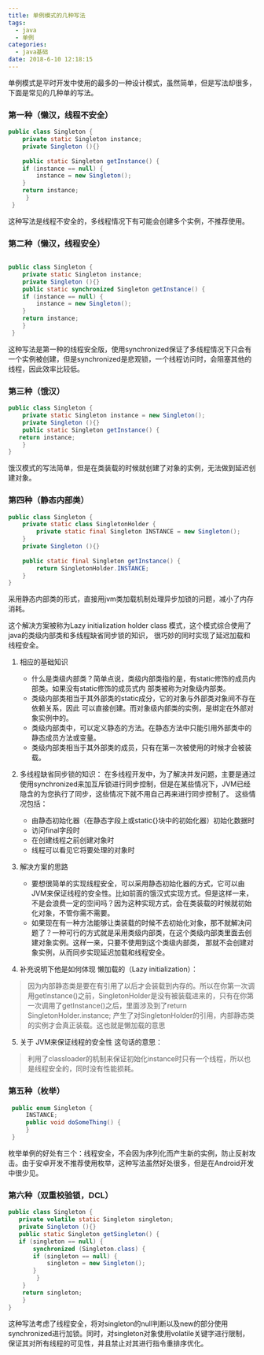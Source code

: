 ```yaml
---
title: 单例模式的几种写法
tags:
  - java
  - 单例
categories:
  - java基础
date: 2018-6-10 12:18:15
---
```


单例模式是平时开发中使用的最多的一种设计模式，虽然简单，但是写法却很多，下面是常见的几种单的写法。

<!-- more -->

### 第一种（懒汉，线程不安全）

```java 
public class Singleton {  
    private static Singleton instance;  
    private Singleton (){}  
  
    public static Singleton getInstance() {  
    if (instance == null) {  
        instance = new Singleton();  
    }  
    return instance;  
     }  
 }  

```
这种写法是线程不安全的，多线程情况下有可能会创建多个实例，不推荐使用。

### 第二种（懒汉，线程安全）

```java 

public class Singleton {  
    private static Singleton instance;  
    private Singleton (){}  
    public static synchronized Singleton getInstance() {  
    if (instance == null) {  
        instance = new Singleton();  
    }  
    return instance;  
    }  
 }  

```
这种写法是第一种的线程安全版，使用synchronized保证了多线程情况下只会有一个实例被创建，但是synchronized是悲观锁，一个线程访问时，会阻塞其他的线程，因此效率比较低。

### 第三种（饿汉）

```java 
public class Singleton {  
    private static Singleton instance = new Singleton();  
    private Singleton (){}  
    public static Singleton getInstance() {  
   return instance;  
    }  
}  

```
饿汉模式的写法简单，但是在类装载的时候就创建了对象的实例，无法做到延迟创建对象。


### 第四种（静态内部类）

```java 
public class Singleton {  
    private static class SingletonHolder {  
        private static final Singleton INSTANCE = new Singleton();  
    }  
    private Singleton (){}  
    
    public static final Singleton getInstance() {  
        return SingletonHolder.INSTANCE;  
    }  
}  

```
采用静态内部类的形式，直接用jvm类加载机制处理异步加锁的问题，减小了内存消耗。

这个解决方案被称为Lazy initialization holder class 模式，这个模式综合使用了java的类级内部类和多线程缺省同步锁的知识， 很巧妙的同时实现了延迟加载和线程安全。

1. 相应的基础知识 
    - 什么是类级内部类？简单点说，类级内部类指的是，有static修饰的成员内部类。如果没有static修饰的成员式内 部类被称为对象级内部类。
    - 类级内部类相当于其外部类的static成分，它的对象与外部类对象间不存在依赖关系，因此 可以直接创建。而对象级内部类的实例，是绑定在外部对象实例中的。
    - 类级内部类中，可以定义静态的方法。在静态方法中只能引用外部类中的静态成员方法或变量。
    - 类级内部类相当于其外部类的成员，只有在第一次被使用的时候才会被装载。

2. 多线程缺省同步锁的知识： 在多线程开发中，为了解决并发问题，主要是通过使用synchronized来加互斥锁进行同步控制，但是在某些情况下，JVM已经隐含的为您执行了同步，这些情况下就不用自己再来进行同步控制了。 这些情况包括： 

    - 由静态初始化器（在静态字段上或static{}块中的初始化器）初始化数据时 
    - 访问final字段时 
    - 在创建线程之前创建对象时 
    - 线程可以看见它将要处理的对象时

3. 解决方案的思路 
    - 要想很简单的实现线程安全，可以采用静态初始化器的方式，它可以由JVM来保证线程的安全性。比如前面的饿汉式实现方式。但是这样一来，不是会浪费一定的空间吗？因为这种实现方式，会在类装载的时候就初始化对象，不管你需不需要。 
    - 如果现在有一种方法能够让类装载的时候不去初始化对象，那不就解决问题了？一种可行的方式就是采用类级内部类，在这个类级内部类里面去创建对象实例。这样一来，只要不使用到这个类级内部类， 那就不会创建对象实例，从而同步实现延迟加载和线程安全。

4. 补充说明下他是如何体现 懒加载的（Lazy initialization）：

> 因为内部静态类是要在有引用了以后才会装载到内存的。所以在你第一次调用getInstance()之前，SingletonHolder是没有被装载进来的，只有在你第一次调用了getInstance()之后，里面涉及到了return SingletonHolder.instance; 产生了对SingletonHolder的引用，内部静态类的实例才会真正装载。这也就是懒加载的意思

5. 关于 JVM来保证线程的安全性 这句话的意思：

> 利用了classloader的机制来保证初始化instance时只有一个线程，所以也是线程安全的，同时没有性能损耗。

### 第五种（枚举）

```java
 public enum Singleton {  
     INSTANCE;  
     public void doSomeThing() {  
     }  
 }  

```
枚举单例的好处有三个：线程安全，不会因为序列化而产生新的实例，防止反射攻击。由于安卓开发不推荐使用枚举，这种写法虽然好处很多，但是在Android开发中很少见。


### 第六种（双重校验锁，DCL）

```java 
public class Singleton {  
   private volatile static Singleton singleton;  
   private Singleton (){}  
   public static Singleton getSingleton() {  
   if (singleton == null) {  
       synchronized (Singleton.class) {  
       if (singleton == null) {  
           singleton = new Singleton();  
       }  
        }  
    }  
    return singleton;  
    }  
}  

```
这种写法考虑了线程安全，将对singleton的null判断以及new的部分使用synchronized进行加锁。同时，对singleton对象使用volatile关键字进行限制，保证其对所有线程的可见性，并且禁止对其进行指令重排序优化。
